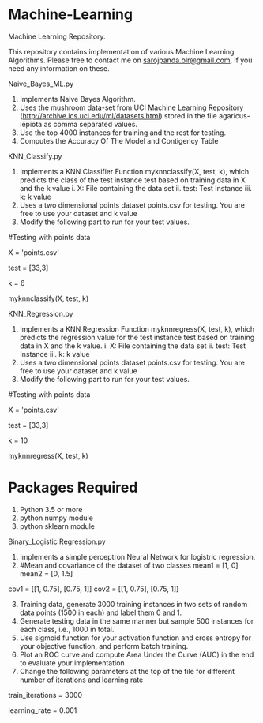 # Machine-Learning
Machine Learning Repository.

This repository contains implementation of various Machine Learning Algorithms.
Please free to contact me on sarojpanda.blr@gmail.com, if you need any information on these.



Naive_Bayes_ML.py
1. Implements Naive Bayes Algorithm. 
2. Uses the mushroom data-set from UCI Machine Learning Repository (http://archive.ics.uci.edu/ml/datasets.html) stored in the file agaricus-lepiota as comma separated values. 
3. Use the top 4000 instances for training and the rest for testing.
4. Computes the Accuracy Of The Model and Contigency Table



KNN_Classify.py
1. Implements a KNN Classifier Function myknnclassify(X, test, k), which predicts the class of the test instance test based on training data in X and the k value 
 i. X: File containing the data set
 ii. test: Test Instance
 iii. k: k value
2. Uses a two dimensional points dataset points.csv for testing. You are free to use your dataset and k value
3. Modify the following part to run for your test values.

#Testing with points data

X = 'points.csv'

test = [33,3]

k = 6


myknnclassify(X, test, k)



KNN_Regression.py
1. Implements a KNN Regression Function myknnregress(X, test, k), which predicts the regression value for the test instance test based on training data in X and the k value. 
 i. X: File containing the data set
 ii. test: Test Instance
 iii. k: k value
2. Uses a two dimensional points dataset points.csv for testing. You are free to use your dataset and k value
3. Modify the following part to run for your test values.

#Testing with points data

X = 'points.csv'

test = [33,3]

k = 10

myknnregress(X, test, k)



Packages Required
====================
1. Python 3.5 or more
2. python numpy module
3. python sklearn module

Binary_Logistic Regression.py
1. Implements a simple perceptron Neural Network for logistric regression.
2.  #Mean and covariance of the dataset of two classes
mean1 = [1, 0]
mean2 = [0, 1.5]

cov1 = [[1, 0.75], [0.75, 1]]
cov2 = [[1, 0.75], [0.75, 1]]

3. Training data, generate 3000 training instances in two sets of random data points (1500 in each) and label them 0 and 1.
4. Generate testing data in the same manner but sample 500 instances for each class,
i.e., 1000 in total.
5. Use sigmoid function for your activation function and cross entropy for your objective
function, and perform batch training.
6. Plot an ROC curve and compute Area Under the Curve (AUC) in
the end to evaluate your implementation
7. Change the following parameters at the top of the file for different number of iterations and learning rate

train_iterations = 3000

learning_rate = 0.001
